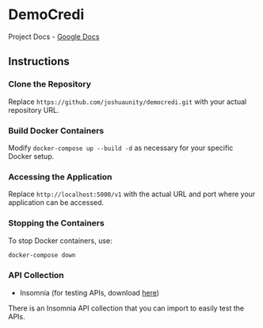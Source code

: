 # DemoCredi

Project Docs - [Google Docs](https://docs.google.com/document/d/1VnwYsXqVtmAfgXV4hDesEkFwOptiBJpWtMwUTWF0SMg/edit?usp=sharing)

## Instructions

### Clone the Repository
Replace `https://github.com/joshuaunity/democredi.git` with your actual repository URL.

### Build Docker Containers
Modify `docker-compose up --build -d` as necessary for your specific Docker setup.

### Accessing the Application
Replace `http://localhost:5000/v1` with the actual URL and port where your application can be accessed.

### Stopping the Containers
To stop Docker containers, use:
```bash
docker-compose down
```

### API Collection
- Insomnia (for testing APIs, download [here](https://insomnia.rest/download))

There is an Insomnia API collection that you can import to easily test the APIs.
